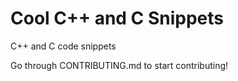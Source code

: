 # Cool C++ and C Snippets

C++ and C code snippets

Go through CONTRIBUTING.md to start contributing!